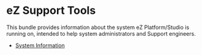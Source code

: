 # eZ Support Tools

This bundle provides information about the system eZ Platform/Studio is running on, intended to help system
administrators and Support engineers.

- [System Information](https://doc.ezplatform.com/en/latest/guide/permissions/#system-information) 

